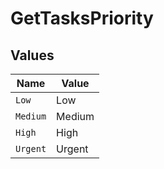 # GetTasksPriority


## Values

| Name     | Value    |
| -------- | -------- |
| `Low`    | Low      |
| `Medium` | Medium   |
| `High`   | High     |
| `Urgent` | Urgent   |